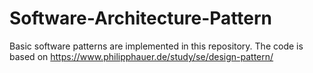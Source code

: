 # Software-Architecture-Pattern

Basic software patterns are implemented in this repository. The code is based on https://www.philipphauer.de/study/se/design-pattern/
